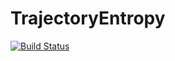 # TrajectoryEntropy

[![Build Status](https://github.com/tehrandavis/TrajectoryEntropy.jl/actions/workflows/CI.yml/badge.svg?branch=main)](https://github.com/tehrandavis/TrajectoryEntropy.jl/actions/workflows/CI.yml?query=branch%3Amain)
